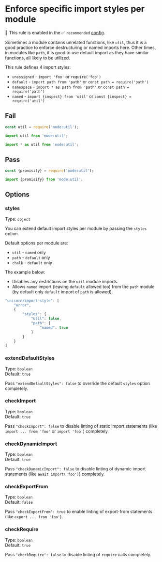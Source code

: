 # Enforce specific import styles per module

💼 This rule is enabled in the ✅ `recommended` [config](https://github.com/sindresorhus/eslint-plugin-unicorn#preset-configs-eslintconfigjs).

<!-- end auto-generated rule header -->
<!-- Do not manually modify this header. Run: `npm run fix:eslint-docs` -->

Sometimes a module contains unrelated functions, like `util`, thus it is a good practice to enforce destructuring or named imports here. Other times, in modules like `path`, it is good to use default import as they have similar functions, all likely to be utilized.

This rule defines 4 import styles:

- `unassigned` - `import 'foo'` or `require('foo')`
- `default` - `import path from 'path'` or `const path = require('path')`
- `namespace` - `import * as path from 'path'` or `const path = require('path')`
- `named` - `import {inspect} from 'util'` or `const {inspect} = require('util')`

## Fail

```js
const util = require('node:util');

import util from 'node:util';

import * as util from 'node:util';
```

## Pass

```js
const {promisify} = require('node:util');

import {promisify} from 'node:util';
```

## Options

### styles

Type: `object`

You can extend default import styles per module by passing the `styles` option.

Default options per module are:

- `util` - `named` only
- `path` - `default` only
- `chalk` - `default` only

The example below:

- Disables any restrictions on the `util` module imports.
- Allows `named` import (leaving `default` allowed too) from the `path` module (by default only `default` import of `path` is allowed).

```js
"unicorn/import-style": [
	"error",
	{
		"styles": {
			"util": false,
			"path": {
				"named": true
			}
		}
	}
]
```

### extendDefaultStyles

Type: `boolean`\
Default: `true`

Pass `"extendDefaultStyles": false` to override the default `styles` option completely.

### checkImport

Type: `boolean`\
Default: `true`

Pass `"checkImport": false` to disable linting of static import statements (like `import ... from 'foo'` or `import 'foo'`) completely.

### checkDynamicImport

Type: `boolean`\
Default: `true`

Pass `"checkDynamicImport": false` to disable linting of dynamic import statements (like `await import('foo')`) completely.

### checkExportFrom

Type: `boolean`\
Default: `false`

Pass `"checkExportFrom": true` to enable linting of export-from statements (like `export ... from 'foo'`).

### checkRequire

Type: `boolean`\
Default: `true`

Pass `"checkRequire": false` to disable linting of `require` calls completely.
